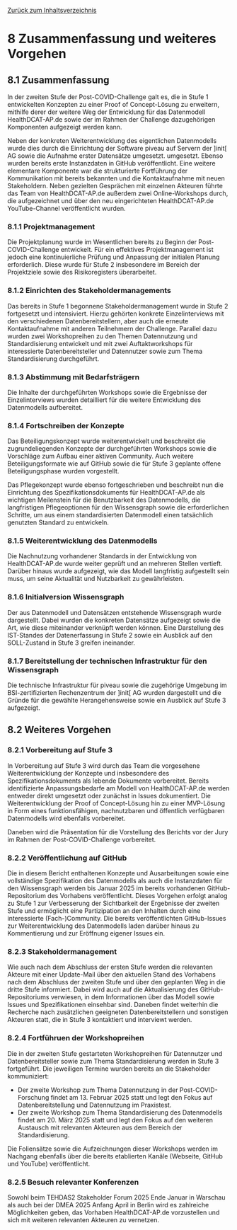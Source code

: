 [Zurück zum Inhaltsverzeichnis](https://healthdcat-ap-de.github.io/healthdcat-ap.de/report_stage_2.html)

# 8 Zusammenfassung und weiteres Vorgehen

## 8.1 Zusammenfassung

In der zweiten Stufe der Post-COVID-Challenge galt es, die in Stufe 1 entwickelten Konzepten zu einer Proof of Concept-Lösung zu erweitern, mithilfe derer der weitere Weg der Entwicklung für das Datenmodell HealthDCAT-AP.de sowie der im Rahmen der Challenge dazugehörigen Komponenten aufgezeigt werden kann.

Neben der konkreten Weiterentwicklung des eigentlichen Datenmodells wurde dies durch die Einrichtung der Software piveau auf Servern der ]init[ AG sowie die Aufnahme erster Datensätze umgesetzt. umgesetzt. Ebenso wurden bereits erste Instanzdaten in GitHub veröffentlicht. Eine weitere elementare Komponente war die strukturierte Fortführung der Kommunikation mit bereits bekannten und die Kontaktaufnahme mit neuen Stakeholdern. Neben gezielten Gesprächen mit einzelnen Akteuren führte das Team von HealthDCAT-AP.de außerdem zwei Online-Workshops durch, die aufgezeichnet und über den neu eingerichteten HealthDCAT-AP.de YouTube-Channel veröffentlicht wurden.

### 8.1.1 Projektmanagement

Die Projektplanung wurde im Wesentlichen bereits zu Beginn der Post-COVID-Challenge entwickelt. Für ein effektives Projektmanagement ist jedoch eine kontinuierliche Prüfung und Anpassung der initialen Planung erforderlich. Diese wurde für Stufe 2 insbesondere im Bereich der Projektziele sowie des Risikoregisters überarbeitet.

### 8.1.2 Einrichten des Stakeholdermanagements

Das bereits in Stufe 1 begonnene Stakeholdermanagement wurde in Stufe 2 fortgesetzt und intensiviert. Hierzu gehörten konkrete Einzelinterviews mit den verschiedenen Datenbereitstellern, aber auch die erneute Kontaktaufnahme mit anderen Teilnehmern der Challenge. Parallel dazu wurden zwei Workshopreihen zu den Themen Datennutzung und Standardisierung entwickelt und mit zwei Auftaktworkshops für interessierte Datenbereitsteller und Datennutzer sowie zum Thema Standardisierung durchgeführt.

### 8.1.3 Abstimmung mit Bedarfsträgern

Die Inhalte der durchgeführten Workshops sowie die Ergebnisse der Einzelinterviews wurden detailliert für die weitere Entwicklung des Datenmodells aufbereitet.

### 8.1.4 Fortschreiben der Konzepte

Das Beteiligungskonzept wurde weiterentwickelt und beschreibt die zugrundeliegenden Konzepte der durchgeführten Workshops sowie die Vorschläge zum Aufbau einer aktiven Community. Auch weitere Beteiligungsformate wie auf GitHub sowie die für Stufe 3 geplante offene Beteiligungsphase wurden vorgestellt.

Das Pflegekonzept wurde ebenso fortgeschrieben und beschreibt nun die Einrichtung des Spezifikationsdokuments für HealthDCAT-AP.de als wichtigen Meilenstein für die Benutzbarkeit des Datenmodells, die langfristigen Pflegeoptionen für den Wissensgraph sowie die erforderlichen Schritte, um aus einem standardisierten Datenmodell einen tatsächlich genutzten Standard zu entwickeln.

### 8.1.5 Weiterentwicklung des Datenmodells

Die Nachnutzung vorhandener Standards in der Entwicklung von HealthDCAT-AP.de wurde weiter geprüft und an mehreren Stellen vertieft. Darüber hinaus wurde aufgezeigt, wie das Modell langfristig aufgestellt sein muss, um seine Aktualität und Nutzbarkeit zu gewährleisten.

### 8.1.6 Initialversion Wissensgraph

Der aus Datenmodell und Datensätzen entstehende Wissensgraph wurde dargestellt. Dabei wurden die konkreten Datensätze aufgezeigt sowie die Art, wie diese miteinander verknüpft werden können. Eine Darstellung des IST-Standes der Datenerfassung in Stufe 2 sowie ein Ausblick auf den SOLL-Zustand in Stufe 3 greifen ineinander.

### 8.1.7 Bereitstellung der technischen Infrastruktur für den Wissensgraph

Die technische Infrastruktur für piveau sowie die zugehörige Umgebung im BSI-zertifizierten Rechenzentrum der ]init[ AG wurden dargestellt und die Gründe für die gewählte Herangehensweise sowie ein Ausblick auf Stufe 3 aufgezeigt.

## 8.2 Weiteres Vorgehen

### 8.2.1 Vorbereitung auf Stufe 3

In Vorbereitung auf Stufe 3 wird durch das Team die vorgesehene Weiterentwicklung der Konzepte und insbesondere des Spezifikationsdokuments als lebende Dokumente vorbereitet. Bereits identifizierte Anpassungsbedarfe am Modell von HealthDCAT-AP.de werden entweder direkt umgesetzt oder zunächst in Issues dokumentiert. Die Weiterentwicklung der Proof of Concept-Lösung hin zu einer MVP-Lösung in Form eines funktionsfähigen, nachnutzbaren und öffentlich verfügbaren Datenmodells wird ebenfalls vorbereitet.

Daneben wird die Präsentation für die Vorstellung des Berichts vor der Jury im Rahmen der Post-COVID-Challenge vorbereitet.

### 8.2.2 Veröffentlichung auf GitHub

Die in diesem Bericht enthaltenen Konzepte und Ausarbeitungen sowie eine vollständige Spezifikation des Datenmodells als auch die Instanzdaten für den Wissensgraph werden bis Januar 2025 im bereits vorhandenen GitHub-Repositorium des Vorhabens veröffentlicht. Dieses Vorgehen erfolgt analog zu Stufe 1 zur Verbesserung der Sichtbarkeit der Ergebnisse der zweiten Stufe und ermöglicht eine Partizipation an den Inhalten durch eine interessierte (Fach-)Community. Die bereits veröffentlichten GitHub-Issues zur Weiterentwicklung des Datenmodells laden darüber hinaus zu Kommentierung und zur Eröffnung eigener Issues ein.

### 8.2.3 Stakeholdermanagement

Wie auch nach dem Abschluss der ersten Stufe werden die relevanten Akteure mit einer Update-Mail über den aktuellen Stand des Vorhabens nach dem Abschluss der zweiten Stufe und über den geplanten Weg in die dritte Stufe informiert. Dabei wird auch auf die Aktualisierung des GitHub-Repositoriums verwiesen, in dem Informationen über das Modell sowie Issues und Spezifikationen einsehbar sind. Daneben findet weiterhin die Recherche nach zusätzlichen geeigneten Datenbereitstellern und sonstigen Akteuren statt, die in Stufe 3 kontaktiert und interviewt werden.

### 8.2.4 Fortführuen der Workshopreihen

Die in der zweiten Stufe gestarteten Workshopreihen für Datennutzer und Datenbereitsteller sowie zum Thema Standardisierung werden in Stufe 3 fortgeführt. Die jeweiligen Termine wurden bereits an die Stakeholder kommuniziert:

* Der zweite Workshop zum Thema Datennutzung in der Post-COVID-Forschung findet am 13. Februar 2025 statt und legt den Fokus auf Datenbereitstellung und Datennutzung im Praxistest.
* Der zweite Workshop zum Thema Standardisierung des Datenmodells findet am 20. März 2025 statt und legt den Fokus auf den weiteren Austausch mit relevanten Akteuren aus dem Bereich der Standardisierung.

Die Foliensätze sowie die Aufzeichnungen dieser Workshops werden im Nachgang ebenfalls über die bereits etablierten Kanäle (Webseite, GitHub und YouTube) veröffentlicht.

### 8.2.5 Besuch relevanter Konferenzen

Sowohl beim TEHDAS2 Stakeholder Forum 2025 Ende Januar in Warschau als auch bei der DMEA 2025 Anfang April in Berlin wird es zahlreiche Möglichkeiten geben, das Vorhaben HealthDCAT-AP.de vorzustellen und sich mit weiteren relevanten Akteuren zu vernetzen.
